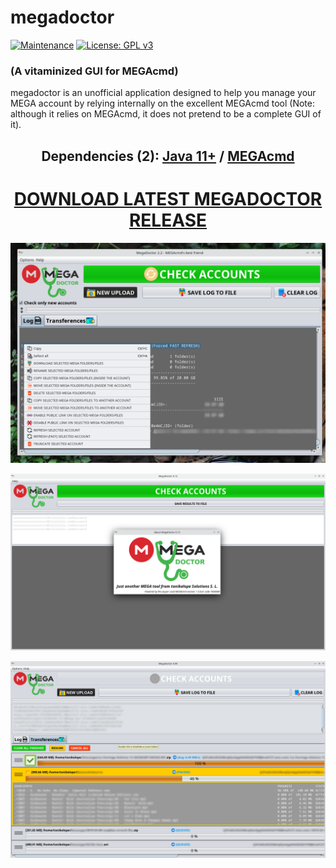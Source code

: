 # megadoctor
[![Maintenance](https://img.shields.io/badge/Maintained%3F-yes-green.svg)](https://GitHub.com/Naereen/StrapDown.js/graphs/commit-activity) [![License: GPL v3](https://img.shields.io/badge/License-GPLv3-blue.svg)](https://www.gnu.org/licenses/gpl-3.0)
### (A vitaminized GUI for MEGAcmd)
megadoctor is an unofficial application designed to help you manage your MEGA account by relying internally on the excellent MEGAcmd tool (Note: although it relies on MEGAcmd, it does not pretend to be a complete GUI of it).

<h2 align="center">Dependencies (2): <a href="https://adoptopenjdk.net/"><b>Java 11+</b></a> / <a href="https://mega.io/cmd"><b>MEGAcmd</b></a></h2>
<h1 align="center"><a href="https://github.com/tonikelope/megadoctor/releases/latest"><b>DOWNLOAD LATEST MEGADOCTOR RELEASE</b></a></h1>
<p align="center"><img src="https://github.com/tonikelope/megadoctor/raw/main/snapshots/9900.png"></p>
<p align="center"><img src="https://github.com/tonikelope/megadoctor/raw/main/snapshots/screenshot.png"></p>
<p align="center"><img src="https://github.com/tonikelope/megadoctor/raw/main/snapshots/transfer.png"></p>
